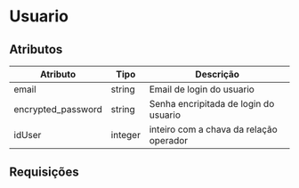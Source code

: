 # Usuario

## Atributos

| Atributo           | Tipo    | Descrição                               |
| ------------------ | ------- | --------------------------------------- |
| email              | string  | Email de login do usuario               |
| encrypted_password | string  | Senha encripitada de login do usuario   |
| idUser             | integer | inteiro com a chava da relação operador |

## Requisições 

